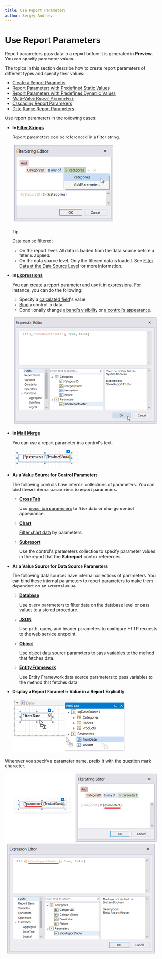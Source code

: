 ```yaml
---
title: Use Report Parameters
author: Sergey Andreev
---
```

# Use Report Parameters

Report parameters pass data to a report before it is generated in **Preview**. You can specify parameter values.

The topics in this section describe how to create report parameters of different types and specify their values: 

* [Create a Report Parameter](use-report-parameters/create-a-report-parameter.md)
* [Report Parameters with Predefined Static Values](use-report-parameters/report-parameters-with-predefined-static-values.md)
* [Report Parameters with Predefined Dynamic Values](use-report-parameters/report-parameters-with-predefined-dynamic-values.md)
* [Multi-Value Report Parameters](use-report-parameters/multi-value-report-parameters.md)
* [Cascading Report Parameters](use-report-parameters/cascading-report-parameters.md)
* [Date Range Report Parameters](use-report-parameters/date-range-report-parameters.md)

Use report parameters in the following cases:

* **In [Filter Strings](filter-data.md)**

    Report parameters can be referenced in a filter string.

    ![parameters-filter-string-multi-value](../../../../images/eurd-win-parameters-filter-string-with-multi-value-parameter.png)

    > [!TIP]
    > Data can be filtered:
    > * On the report level. All data is loaded from the data source before a filter is applied.
    > * On the data source level. Only the filtered data is loaded. See [Filter Data at the Data Source Level](filter-data/filter-data-at-the-data-source-level.md) for more information.

* **In [Expressions](../use-expressions.md)**

    You can create a report parameter and use it in expressions. For instance, you can do the following:

    * Specify a [calculated field](use-calculated-fields/calculated-fields-overview.md)'s value.
    * [Bind](../bind-to-data/bind-controls-to-data-expression-bindings.md) a control to data. 
    * Conditionally change [a band's visibility](shape-data-expression-bindings/conditionally-change-a-bands-visibility-expression-bindings.md) or [a control's appearance](shape-data-expression-bindings/conditionally-change-a-control-appearance.md).
 
    ![parameters-expression-editor](../../../../images/eurd-win-parameters-expression-editor.png)

* **In [Mail Merge](../bind-to-data/use-embedded-fields-mail-merge.md)**

    You can use a report parameter in a control's text.

    ![MailMerge Parameters](../../../../images/eurd-win-mailmerge-parameters.png)

* **As a Value Source for Control Parameters**

    The following controls have internal collections of parameters. You can bind these internal parameters to report parameters.

    * **[Cross Tab](../use-report-elements/use-cross-tabs/cross-tab-overview.md)**

	    Use [cross-tab parameters](../use-report-elements/use-cross-tabs/data-shaping.md#use-parameters) to filter data or change control appearance.

    * **[Chart](../use-report-elements/use-charts-and-pivot-grids/use-charts-in-reports.md)**

	    [Filter chart data](../use-report-elements/use-charts-and-pivot-grids/use-charts-to-visualize-grouped-data.md) by parameters.

    * **[Subreport](../use-report-elements/use-basic-report-controls/subreport.md)**

	    Use the control's parameters collection to specify parameter values in the report that the **Subreport** control references.

* **As a Value Source for Data Source Parameters**

    The following data sources have internal collections of parameters. You can bind these internal parameters to report parameters to make them dependent on an external value.

    * **[Database](../bind-to-data/bind-a-report-to-a-database.md)**

        Use [query parameters](../bind-to-data/specify-query-parameters.md) to filter data on the database level or pass values to a stored procedure.

    * **[JSON](../bind-to-data/bind-a-report-to-json-data.md)**

        Use path, query, and header parameters to configure HTTP requests to the web service endpoint.

    * **[Object](../bind-to-data/bind-a-report-to-an-object-data-source.md)**

        Use object data source parameters to pass variables to the method that fetches data.

    * **[Entity Framework](../bind-to-data/bind-a-report-to-an-entity-framework-data-source.md)**

        Use Entity Framework data source parameters to pass variables to the method that fetches data.

* **Display a Report Parameter Value in a Report Explicitly**

    ![Display Parameters Explicitly](../../../../images/eurd-win-display-parameters-explicitly.png)

Wherever you specify a parameter name, prefix it with the question mark character.

![Prepend Parameters with Question Mark](../../../../images/eurd-win-parameters-prepend-with-question-mark.png)
